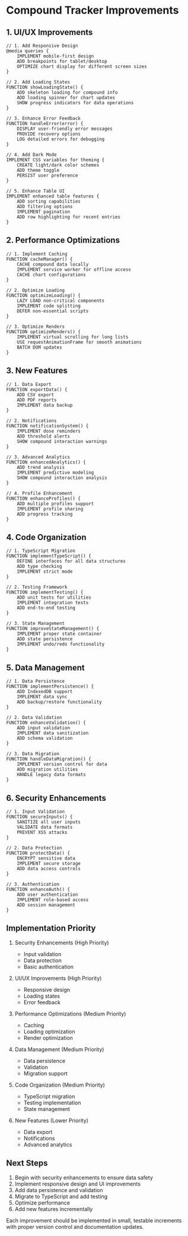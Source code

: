 # Compound Tracker Improvements

## 1. UI/UX Improvements

```pseudocode
// 1. Add Responsive Design
@media queries {
    IMPLEMENT mobile-first design
    ADD breakpoints for tablet/desktop
    OPTIMIZE chart display for different screen sizes
}

// 2. Add Loading States
FUNCTION showLoadingState() {
    ADD skeleton loading for compound info
    ADD loading spinner for chart updates
    SHOW progress indicators for data operations
}

// 3. Enhance Error Feedback
FUNCTION handleError(error) {
    DISPLAY user-friendly error messages
    PROVIDE recovery options
    LOG detailed errors for debugging
}

// 4. Add Dark Mode
IMPLEMENT CSS variables for theming {
    CREATE light/dark color schemes
    ADD theme toggle
    PERSIST user preference
}

// 5. Enhance Table UI
IMPLEMENT enhanced table features {
    ADD sorting capabilities
    ADD filtering options
    IMPLEMENT pagination
    ADD row highlighting for recent entries
}
```

## 2. Performance Optimizations

```pseudocode
// 1. Implement Caching
FUNCTION cacheManager() {
    CACHE compound data locally
    IMPLEMENT service worker for offline access
    CACHE chart configurations
}

// 2. Optimize Loading
FUNCTION optimizeLoading() {
    LAZY LOAD non-critical components
    IMPLEMENT code splitting
    DEFER non-essential scripts
}

// 3. Optimize Renders
FUNCTION optimizeRenders() {
    IMPLEMENT virtual scrolling for long lists
    USE requestAnimationFrame for smooth animations
    BATCH DOM updates
}
```

## 3. New Features

```pseudocode
// 1. Data Export
FUNCTION exportData() {
    ADD CSV export
    ADD PDF reports
    IMPLEMENT data backup
}

// 2. Notifications
FUNCTION notificationSystem() {
    IMPLEMENT dose reminders
    ADD threshold alerts
    SHOW compound interaction warnings
}

// 3. Advanced Analytics
FUNCTION enhancedAnalytics() {
    ADD trend analysis
    IMPLEMENT predictive modeling
    SHOW compound interaction analysis
}

// 4. Profile Enhancement
FUNCTION enhanceProfiles() {
    ADD multiple profiles support
    IMPLEMENT profile sharing
    ADD progress tracking
}
```

## 4. Code Organization

```pseudocode
// 1. TypeScript Migration
FUNCTION implementTypeScript() {
    DEFINE interfaces for all data structures
    ADD type checking
    IMPLEMENT strict mode
}

// 2. Testing Framework
FUNCTION implementTesting() {
    ADD unit tests for utilities
    IMPLEMENT integration tests
    ADD end-to-end testing
}

// 3. State Management
FUNCTION improveStateManagement() {
    IMPLEMENT proper state container
    ADD state persistence
    IMPLEMENT undo/redo functionality
}
```

## 5. Data Management

```pseudocode
// 1. Data Persistence
FUNCTION implementPersistence() {
    ADD IndexedDB support
    IMPLEMENT data sync
    ADD backup/restore functionality
}

// 2. Data Validation
FUNCTION enhanceValidation() {
    ADD input validation
    IMPLEMENT data sanitization
    ADD schema validation
}

// 3. Data Migration
FUNCTION handleDataMigration() {
    IMPLEMENT version control for data
    ADD migration utilities
    HANDLE legacy data formats
}
```

## 6. Security Enhancements

```pseudocode
// 1. Input Validation
FUNCTION secureInputs() {
    SANITIZE all user inputs
    VALIDATE data formats
    PREVENT XSS attacks
}

// 2. Data Protection
FUNCTION protectData() {
    ENCRYPT sensitive data
    IMPLEMENT secure storage
    ADD data access controls
}

// 3. Authentication
FUNCTION enhanceAuth() {
    ADD user authentication
    IMPLEMENT role-based access
    ADD session management
}
```

## Implementation Priority

1. Security Enhancements (High Priority)
   - Input validation
   - Data protection
   - Basic authentication

2. UI/UX Improvements (High Priority)
   - Responsive design
   - Loading states
   - Error feedback

3. Performance Optimizations (Medium Priority)
   - Caching
   - Loading optimization
   - Render optimization

4. Data Management (Medium Priority)
   - Data persistence
   - Validation
   - Migration support

5. Code Organization (Medium Priority)
   - TypeScript migration
   - Testing implementation
   - State management

6. New Features (Lower Priority)
   - Data export
   - Notifications
   - Advanced analytics

## Next Steps

1. Begin with security enhancements to ensure data safety
2. Implement responsive design and UI improvements
3. Add data persistence and validation
4. Migrate to TypeScript and add testing
5. Optimize performance
6. Add new features incrementally

Each improvement should be implemented in small, testable increments with proper version control and documentation updates.
